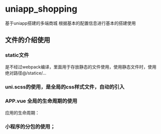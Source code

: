 # uniapp_shopping
基于uniapp搭建的多端商城
根据基本的配置信息进行基本的搭建使用
## 文件的介绍使用
### static文件
是不经过webpack编译，里面用于存放静态的文件使用，使用静态文件时，使用绝对路径@/statice/...

### uni.scss的使用，是全局的css样式文件，自动的引入
### APP.vue 全局的生命周期的使用
应用的生命周期：

### 小程序的分包的使用；
